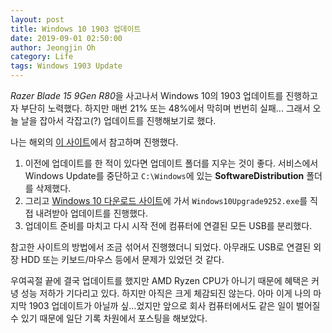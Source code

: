 ```yaml
---
layout: post
title: Windows 10 1903 업데이트
date: 2019-09-01 02:50:00
author: Jeongjin Oh
category: Life
tags: Windows 1903 Update
---
```


*Razer Blade 15 9Gen R80*을 사고나서 Windows 10의 1903 업데이트를 진행하고자 부단히 노력했다. 하지만 매번 21% 또는 48%에서 막히며 번번히 실패... 그래서 오늘 날을 잡아서 각잡고(?) 업데이트를 진행해보기로 했다.

나는 해외의 [이 사이트](https://www.wintips.org/fix-windows-10-update-1903-fails-to-install/)에서 참고하며 진행했다.

1. 이전에 업데이트를 한 적이 있다면 업데이트 폴더를 지우는 것이 좋다. 서비스에서 Windows Update를 중단하고 `C:\Windows`에 있는 **SoftwareDistribution** 폴더를 삭제했다.
2. 그리고 [Windows 10 다운로드 사이트](https://www.microsoft.com/en-us/software-download/windows10)에 가서 `Windows10Upgrade9252.exe`를 직접 내려받아 업데이트를 진행했다.
3. 업데이트 준비를 마치고 다시 시작 전에 컴퓨터에 연결된 모든 USB를 분리했다.

참고한 사이트의 방법에서 조금 섞어서 진행했더니 되었다. 아무래도 USB로 연결된 외장 HDD 또는 키보드/마우스 등에서 문제가 있었던 것 같다.

우여곡절 끝에 결국 업데이트를 했지만 AMD Ryzen CPU가 아니기 때문에 혜택은 커녕 성능 저하가 기다리고 있다. 하지만 아직은 크게 체감되진 않는다. 아마 이게 나의 마지막 1903 업데이트가 아닐까 싶...었지만 앞으로 회사 컴퓨터에서도 같은 일이 벌어질 수 있기 때문에 일단 기록 차원에서 포스팅을 해보았다.
